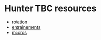 # Hunter TBC resources

- [rotation](https://sun42.github.io/rotations_tbc.md)
- [entrainements](https://sun42.github.io/hunter_training.md)
- [macros](https://sun42.github.io/macros.md)

